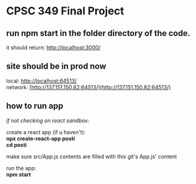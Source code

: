 # **CPSC 349 Final Project**

## run **npm start** in the folder directory of the code. <br>
it should return: [http://localhost:3000/](http://localhost:3000/) <br>

## site should be in prod now
local: [http://localhost:64513/](http://localhost:64513/) <br>
network: [http://137.151.150.82:64513/](http://137.151.150.82:64513/) <br>


## **how to run app**
*if not checking on react sandbox:*

create a react app (if u haven't):<br>
**npx create-react-app posti**<br>
**cd posti**

make sure src/App.js contents are filled with this git's App.js' content

run the app:<br>
**npm start**
